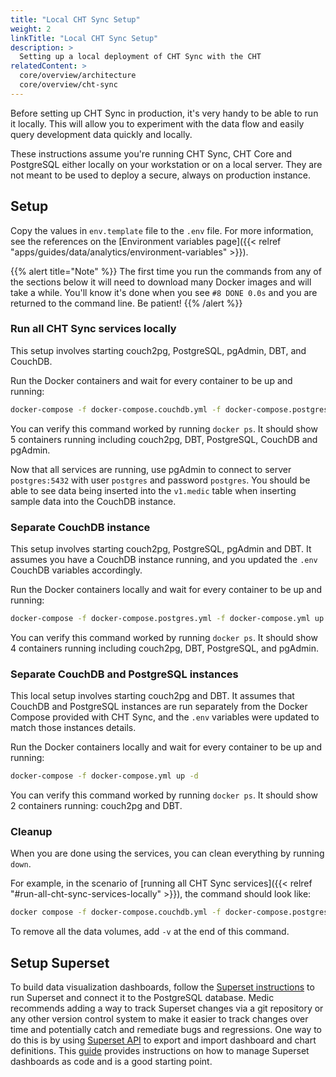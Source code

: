```yaml
---
title: "Local CHT Sync Setup"
weight: 2
linkTitle: "Local CHT Sync Setup"
description: >
  Setting up a local deployment of CHT Sync with the CHT
relatedContent: >
  core/overview/architecture
  core/overview/cht-sync
---
```


Before setting up CHT Sync in production, it's very handy to be able to run it locally. This will allow you to experiment with the data flow and easily query development data quickly and locally. 

These instructions assume you're running CHT Sync, CHT Core and PostgreSQL either locally on your workstation or on a local server. They are not meant to be used to deploy a secure, always on production instance.

## Setup

Copy the values in `env.template` file to the `.env` file. For more information, see the references on the [Environment variables page]({{< relref "apps/guides/data/analytics/environment-variables" >}}).

{{% alert title="Note" %}}
The first time you run the commands from any of the sections below it will need to download many Docker images and will take a while. You'll know it's done when you see `#8 DONE 0.0s` and you are returned to the command line. Be patient!
{{% /alert %}}

### Run all CHT Sync services locally
This setup involves starting couch2pg, PostgreSQL, pgAdmin, DBT, and CouchDB.

Run the Docker containers and wait for every container to be up and running:
```sh
docker-compose -f docker-compose.couchdb.yml -f docker-compose.postgres.yml -f docker-compose.yml up -d
```

You can verify this command worked by running `docker ps`. It should show 5 containers running including couch2pg, DBT, PostgreSQL, CouchDB and pgAdmin.

Now that all services are running, use pgAdmin to connect to server `postgres:5432` with user `postgres` and password `postgres`. You should be able to see data being inserted into the `v1.medic` table when inserting sample data into the CouchDB instance.

### Separate CouchDB instance 
This setup involves starting couch2pg, PostgreSQL, pgAdmin and DBT. It assumes you have a CouchDB instance running, and you updated the `.env` CouchDB variables accordingly.

Run the Docker containers locally and wait for every container to be up and running:
```sh
docker-compose -f docker-compose.postgres.yml -f docker-compose.yml up -d
```

You can verify this command worked by running `docker ps`. It should show 4 containers running including couch2pg, DBT, PostgreSQL, and pgAdmin.

### Separate CouchDB and PostgreSQL instances
This local setup involves starting couch2pg and DBT. It assumes that CouchDB and PostgreSQL instances are run separately from the Docker Compose provided with CHT Sync, and the `.env` variables were updated to match those instances details.

Run the Docker containers locally and wait for every container to be up and running:
```sh
docker-compose -f docker-compose.yml up -d
```

You can verify this command worked by running `docker ps`. It should show 2 containers running: couch2pg and DBT.

### Cleanup
When you are done using the services, you can clean everything by running `down`.

For example, in the scenario of [running all CHT Sync services]({{< relref "#run-all-cht-sync-services-locally" >}}), the command should look like:

```sh
docker compose -f docker-compose.couchdb.yml -f docker-compose.postgres.yml -f docker-compose.yml down
```

To remove all the data volumes, add `-v` at the end of this command.

## Setup Superset
To build data visualization dashboards, follow the [Superset instructions](https://superset.apache.org/docs/installation/installing-superset-using-docker-compose/) to run Superset and connect it to the PostgreSQL database. Medic recommends adding a way to track Superset changes via a git repository or any other version control system to make it easier to track changes over time and potentially catch and remediate bugs and regressions. One way to do this is by using [Superset API](https://superset.apache.org/docs/api/) to export and import dashboard and chart definitions. This [guide](https://www.restack.io/docs/superset-knowledge-apache-superset-dashboard-code) provides instructions on how to manage Superset dashboards as code and is a good starting point.

